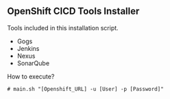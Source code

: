 ## OpenShift CICD Tools Installer

Tools included in this installation script.

 * Gogs
 * Jenkins
 * Nexus
 * SonarQube

How to execute?

```shell
# main.sh "[Openshift_URL] -u [User] -p [Password]"
```

